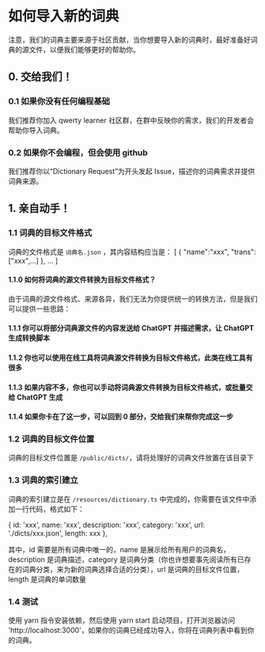 # 如何导入新的词典

注意，我们的词典主要来源于社区贡献，当你想要导入新的词典时，最好准备好词典的源文件，以便我们能够更好的帮助你。

## 0. 交给我们！

### 0.1 如果你没有任何编程基础

我们推荐你加入 qwerty learner 社区群，在群中反映你的需求，我们的开发者会帮助你导入词典。

### 0.2 如果你不会编程，但会使用 github

我们推荐你以“Dictionary Request”为开头发起 Issue，描述你的词典需求并提供词典来源。

## 1. 亲自动手！

### 1.1 词典的目标文件格式

词典的文件格式是 `词典名.json` ，其内容结构应当是：
[
{
"name":"xxx",
"trans":["xxx",...]
},
...
]

#### 1.1.0 如何将词典的源文件转换为目标文件格式？

由于词典的源文件格式、来源各异，我们无法为你提供统一的转换方法，但是我们可以提供一些思路：

#### 1.1.1 你可以将部分词典源文件的内容发送给 ChatGPT 并描述需求，让 ChatGPT 生成转换脚本

#### 1.1.2 你也可以使用在线工具将词典源文件转换为目标文件格式，此类在线工具有很多

#### 1.1.3 如果内容不多，你也可以手动将词典源文件转换为目标文件格式，或批量交给 ChatGPT 生成

#### 1.1.4 如果你卡在了这一步，可以回到 0 部分，交给我们来帮你完成这一步

### 1.2 词典的目标文件位置

词典的目标文件位置是 `/public/dicts/`，请将处理好的词典文件放置在该目录下

### 1.3 词典的索引建立

词典的索引建立是在 `/resources/dictionary.ts` 中完成的，你需要在该文件中添加一行代码，格式如下：

{ id: 'xxx', name: 'xxx', description: 'xxx', category: 'xxx', url: './dicts/xxx.json', length: xxx },

其中，id 需要是所有词典中唯一的，name 是展示给所有用户的词典名，description 是词典描述，category 是词典分类（你也许想要事先阅读所有已存在的词典分类，来为新的词典选择合适的分类），url 是词典的目标文件位置，length 是词典的单词数量

### 1.4 测试

使用 yarn 指令安装依赖，然后使用 yarn start 启动项目，打开浏览器访问 'http://localhost:3000'，如果你的词典已经成功导入，你将在词典列表中看到你的词典。

